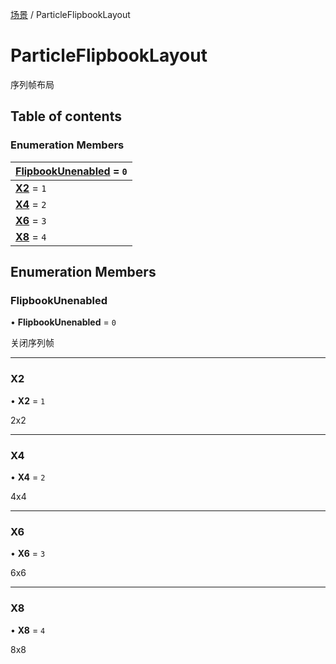 [场景](../groups/场景.场景.md) / ParticleFlipbookLayout

# ParticleFlipbookLayout <Badge type="tip" text="Enumeration" /> <Score text="ParticleFlipbookLayout" />

序列帧布局

## Table of contents

### Enumeration Members <Score text="Enumeration" /> 
| **[FlipbookUnenabled](mw.ParticleFlipbookLayout.md#flipbookunenabled)** = ``0``  |
| :----- |
| **[X2](mw.ParticleFlipbookLayout.md#x2)** = ``1`` |
| **[X4](mw.ParticleFlipbookLayout.md#x4)** = ``2`` |
| **[X6](mw.ParticleFlipbookLayout.md#x6)** = ``3`` |
| **[X8](mw.ParticleFlipbookLayout.md#x8)** = ``4`` |

## Enumeration Members

### FlipbookUnenabled <Score text="FlipbookUnenabled" /> 

• **FlipbookUnenabled** = ``0``

关闭序列帧

___

### X2 <Score text="X" /> 

• **X2** = ``1``

2x2

___

### X4 <Score text="X" /> 

• **X4** = ``2``

4x4

___

### X6 <Score text="X" /> 

• **X6** = ``3``

6x6

___

### X8 <Score text="X" /> 

• **X8** = ``4``

8x8
